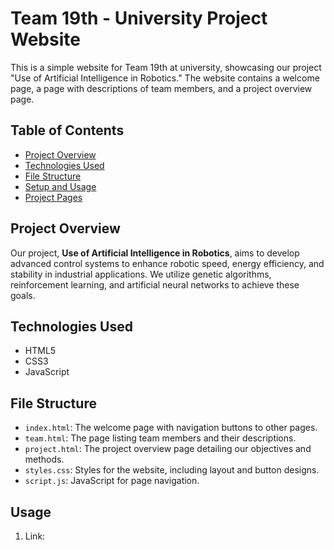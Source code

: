 # Team 19th - University Project Website

This is a simple website for Team 19th at university, showcasing our project "Use of Artificial Intelligence in Robotics." The website contains a welcome page, a page with descriptions of team members, and a project overview page.

## Table of Contents
- [Project Overview](#project-overview)
- [Technologies Used](#technologies-used)
- [File Structure](#file-structure)
- [Setup and Usage](#setup-and-usage)
- [Project Pages](#project-pages)

## Project Overview

Our project, **Use of Artificial Intelligence in Robotics**, aims to develop advanced control systems to enhance robotic speed, energy efficiency, and stability in industrial applications. We utilize genetic algorithms, reinforcement learning, and artificial neural networks to achieve these goals.

## Technologies Used
- HTML5
- CSS3
- JavaScript

## File Structure

- `index.html`: The welcome page with navigation buttons to other pages.
- `team.html`: The page listing team members and their descriptions.
- `project.html`: The project overview page detailing our objectives and methods.
- `styles.css`: Styles for the website, including layout and button designs.
- `script.js`: JavaScript for page navigation.

## Usage

1. Link:

